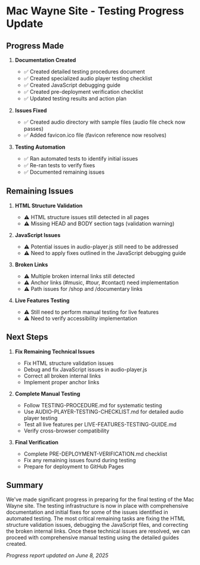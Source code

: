 # Mac Wayne Site - Testing Progress Update

## Progress Made

1. **Documentation Created**
   - ✅ Created detailed testing procedures document
   - ✅ Created specialized audio player testing checklist
   - ✅ Created JavaScript debugging guide
   - ✅ Created pre-deployment verification checklist
   - ✅ Updated testing results and action plan

2. **Issues Fixed**
   - ✅ Created audio directory with sample files (audio file check now passes)
   - ✅ Added favicon.ico file (favicon reference now resolves)

3. **Testing Automation**
   - ✅ Ran automated tests to identify initial issues
   - ✅ Re-ran tests to verify fixes
   - ✅ Documented remaining issues

## Remaining Issues

1. **HTML Structure Validation**
   - ⚠️ HTML structure issues still detected in all pages
   - ⚠️ Missing HEAD and BODY section tags (validation warning)

2. **JavaScript Issues**
   - ⚠️ Potential issues in audio-player.js still need to be addressed
   - ⚠️ Need to apply fixes outlined in the JavaScript debugging guide

3. **Broken Links**
   - ⚠️ Multiple broken internal links still detected
   - ⚠️ Anchor links (#music, #tour, #contact) need implementation
   - ⚠️ Path issues for /shop and /documentary links

4. **Live Features Testing**
   - ⚠️ Still need to perform manual testing for live features
   - ⚠️ Need to verify accessibility implementation

## Next Steps

1. **Fix Remaining Technical Issues**
   - Fix HTML structure validation issues
   - Debug and fix JavaScript issues in audio-player.js
   - Correct all broken internal links
   - Implement proper anchor links

2. **Complete Manual Testing**
   - Follow TESTING-PROCEDURE.md for systematic testing
   - Use AUDIO-PLAYER-TESTING-CHECKLIST.md for detailed audio player testing
   - Test all live features per LIVE-FEATURES-TESTING-GUIDE.md
   - Verify cross-browser compatibility

3. **Final Verification**
   - Complete PRE-DEPLOYMENT-VERIFICATION.md checklist
   - Fix any remaining issues found during testing
   - Prepare for deployment to GitHub Pages

## Summary

We've made significant progress in preparing for the final testing of the Mac Wayne site. The testing infrastructure is now in place with comprehensive documentation and initial fixes for some of the issues identified in automated testing. The most critical remaining tasks are fixing the HTML structure validation issues, debugging the JavaScript files, and correcting the broken internal links. Once these technical issues are resolved, we can proceed with comprehensive manual testing using the detailed guides created.

*Progress report updated on June 8, 2025*
